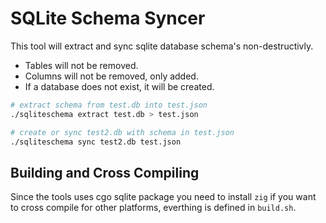 # SQLite Schema Syncer

This tool will extract and sync sqlite database schema's non-destructivly.
- Tables will not be removed.
- Columns will not be removed, only added.
- If a database does not exist, it will be created.

```sh
# extract schema from test.db into test.json
./sqliteschema extract test.db > test.json

# create or sync test2.db with schema in test.json
./sqliteschema sync test2.db test.json

```

## Building and Cross Compiling
Since the tools uses cgo sqlite package you need to install `zig` if you want to cross compile for other platforms, everthing is defined in `build.sh`.